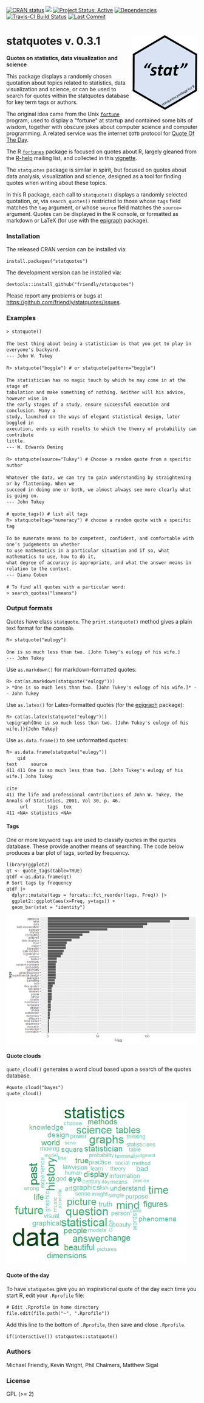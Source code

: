 <!-- badges: start -->

[![CRAN status](https://www.r-pkg.org/badges/version/statquotes)](https://CRAN.R-project.org/package=statquotes)
[![](http://cranlogs.r-pkg.org/badges/grand-total/statquotes)](https://cran.r-project.org/package=statquotes)
[![Project Status: Active](http://www.repostatus.org/badges/latest/active.svg)](http://www.repostatus.org/#active) 
[![Dependencies](https://tinyverse.netlify.com/badge/statquotes)](https://cran.r-project.org/package=statquotes)
[![Travis-CI Build Status](https://travis-ci.org/friendly/statquotes.svg?branch=master)](https://travis-ci.org/friendly/statquotes) 
[![Last Commit](https://img.shields.io/github/last-commit/friendly/statquotes)](https://github.com/friendly/statquotes)

<!-- badges: end -->


# statquotes v. 0.3.1 <img src="man/figures/statquotes-logo.png" align="right" height="200px" />
**Quotes on statistics, data visualization and science**

This package displays a randomly chosen quotation about topics related to statistics, data visualization and science, or can be used to search for quotes within the statquotes database for key term tags or authors.

The original idea came from the Unix [`fortune`](https://en.wikipedia.org/wiki/Fortune_(Unix)) 
program, used to display a "fortune" at startup and contained some bits of wisdom, together with
obscure jokes about computer science and computer programming. A related service was 
the internet `QOTD` protocol for [Quote Of The Day](https://en.wikipedia.org/wiki/QOTD).

The R [`fortunes`](https://cran.r-project.org/package=fortunes) 
package is focused on quotes about R, largely gleaned from the [R-help](https://stat.ethz.ch/mailman/listinfo/r-help) mailing list, and
collected in this [vignette](https://cran.r-project.org/web/packages/fortunes/vignettes/fortunes.pdf).

The `statquotes` package is similar in spirit, but
focused on quotes about data analysis, visualization and science, designed
as a tool for finding quotes when writing about these topics.

In this R package, each call to `statquote()` displays a randomly selected quotation, or, via `search_quotes()` restricted to those whose `tags` field matches the `tag` argument, or whose `source` field matches the `source=` argument. Quotes can be displayed in the R console, or formatted as markdown or LaTeX (for use with the [epigraph](https://ctan.org/pkg/epigraph) package).

### Installation

The released CRAN version can be installed via:

```
install.packages("statquotes")
```

The development version can be installed via:
```
devtools::install_github("friendly/statquotes")
```

Please report any problems or bugs at https://github.com/friendly/statquotes/issues.

### Examples

```{r}
> statquote()

The best thing about being a statistician is that you get to play in everyone's backyard. 
--- John W. Tukey 

R> statquote("boggle") # or statquote(pattern="boggle")

The statistician has no magic touch by which he may come in at the stage of
tabulation and make something of nothing. Neither will his advice, however wise in
the early stages of a study, ensure successful execution and conclusion. Many a
study, launched on the ways of elegant statistical design, later boggled in
execution, ends up with results to which the theory of probability can contribute
little.
--- W. Edwards Deming

R> statquote(source="Tukey") # Choose a random quote from a specific author

Whatever the data, we can try to gain understanding by straightening or by flattening. When we
succeed in doing one or both, we almost always see more clearly what is going on.
--- John Tukey

# quote_tags() # list all tags
R> statquote(tag="numeracy") # choose a random quote with a specific tag

To be numerate means to be competent, confident, and comfortable with one’s judgements on whether
to use mathematics in a particular situation and if so, what mathematics to use, how to do it,
what degree of accuracy is appropriate, and what the answer means in relation to the context.
--- Diana Coben

# To find all quotes with a particular word:
> search_quotes("lsmeans")

```

### Output formats

Quotes have class `statquote`. The `print.statquote()` method gives a plain text format for the console.
```
R> statquote("eulogy")

One is so much less than two. [John Tukey's eulogy of his wife.]
--- John Tukey
```

Use `as.markdown()` for markdown-formatted quotes:

```{r}
R> cat(as.markdown(statquote("eulogy")))
> *One is so much less than two. [John Tukey's eulogy of his wife.]* -- John Tukey
```

Use `as.latex()` for Latex-formatted quotes (for the [epigraph](https://ctan.org/pkg/epigraph) package):

```{r}
R> cat(as.latex(statquote("eulogy")))
\epigraph{One is so much less than two. [John Tukey's eulogy of his wife.]}{John Tukey}
```

Use `as.data.frame()` to see unformatted quotes:
```{r}
R> as.data.frame(statquote("eulogy"))
    qid                                                             text     source
411 411 One is so much less than two. [John Tukey's eulogy of his wife.] John Tukey
                                                                                                        cite
411 The life and professional contributions of John W. Tukey, The Annals of Statistics, 2001, Vol 30, p. 46.
     url       tags  tex
411 <NA> statistics <NA>
```

#### Tags

One or more keyword `tags` are used to classify quotes in the quotes database.
These provide another means of searching. The code below produces a bar plot
of tags, sorted by frequency.

```{r}
library(ggplot2)
qt <- quote_tags(table=TRUE)
qtdf <-as.data.frame(qt)
# Sort tags by frequency
qtdf |>
  dplyr::mutate(tags = forcats::fct_reorder(tags, Freq)) |>
  ggplot2::ggplot(aes(x=Freq, y=tags)) +
  geom_bar(stat = "identity")

```

<img src="man/figures/tags-bar-sorted.png">

#### Quote clouds

`quote_cloud()` generates a word cloud based upon a search of the quotes database.
```{r}
#quote_cloud("bayes")
quote_cloud()
```

<img src="man/figures/quotecloud.png">

#### Quote of the day

To have `statquotes` give you an inspirational quote of the day each time you start R, edit your `.Rprofile` file:
```
# Edit .Rprofile in home directory
file.edit(file.path("~", ".Rprofile"))
```
Add this line to the bottom of `.Rprofile`, then save and close `.Rprofile`.
```
if(interactive()) statquotes::statquote()
```

### Authors

Michael Friendly,
Kevin Wright,
Phil Chalmers,
Matthew Sigal


### License

GPL (>= 2)
